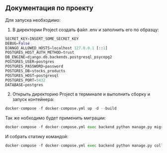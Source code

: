 ## Документация по проекту

Для запуска необходимо:

1. В директории Project создать файл .env и заполнить его по образцу:

```python
SECRET_KEY=INSERT_SOME_SECRET_KEY
DEBUG=False
DJANGO_ALLOWED_HOSTS=localhost 127.0.0.1 [::1]
POSTGRES_HOST_AUTH_METHOD=trust
DB_ENGINE=django.db.backends.postgresql_psycopg2
POSTGRES_USER=postgres
POSTGRES_PASSWORD=password
POSTGRES_DB=stocks_products
POSTGRES_HOST=postgresql
POSTGRES_PORT=5432
DATABASE=postgres
```

2. Открыть директорию Project в терминале и выполнить сборку и запуск контейнера:

```python
docker-compose -f docker-compose.yml up -d --build
```

Так же нобходимо будет применить миграции:

```python
docker-compose -f docker-compose.yml exec backend python manage.py migrate --noinput
```

И собрать статику командой:

```python
docker-compose -f docker-compose.yml exec backend python manage.py collectstatic --no-input --clear
```

